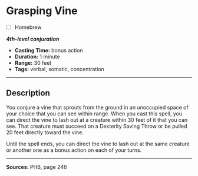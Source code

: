 # Grasping Vine
- [ ] Homebrew

***4th-level conjuration***
- **Casting Time:** bonus action
- **Duration:** 1 minute
- **Range:** 30 feet
- **Tags:** verbal, somatic, concentration

---

## Description
You conjure a vine that sprouts from the ground in an unoccupied space of your choice that you can see within range.
When you cast this spell, you can direct the vine to lash out at a creature within 30 feet of it that you can see.
That creature must succeed on a Dexterity Saving Throw or be pulled 20 feet directly toward the vine.

Until the spell ends, you can direct the vine to lash out at the same creature or another one as a bonus action on each of your turns.

---

**Sources:** PHB, page 246
